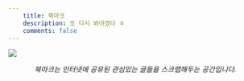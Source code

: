 ```yaml
---
    title: 북마크
    description: 또 다시 봐야겠다 ㅎ
    comments: false
---
```


![](https://i.kym-cdn.com/photos/images/original/000/608/095/2d8.jpg#full)

_<center>북마크는 인터넷에 공유된 관심있는 글들을 스크랩해두는 공간입니다.</center>_
